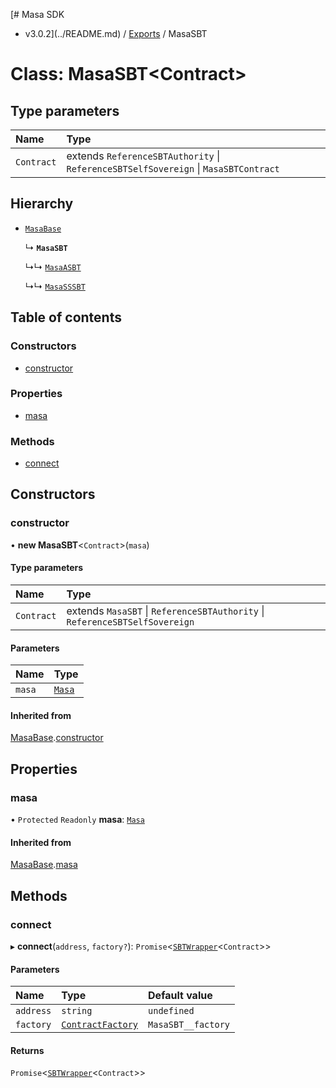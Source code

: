 [# Masa SDK
 - v3.0.2](../README.md) / [Exports](../modules.md) / MasaSBT

# Class: MasaSBT<Contract\>

## Type parameters

| Name | Type |
| :------ | :------ |
| `Contract` | extends `ReferenceSBTAuthority` \| `ReferenceSBTSelfSovereign` \| `MasaSBTContract` |

## Hierarchy

- [`MasaBase`](MasaBase.md)

  ↳ **`MasaSBT`**

  ↳↳ [`MasaASBT`](MasaASBT.md)

  ↳↳ [`MasaSSSBT`](MasaSSSBT.md)

## Table of contents

### Constructors

- [constructor](MasaSBT.md#constructor)

### Properties

- [masa](MasaSBT.md#masa)

### Methods

- [connect](MasaSBT.md#connect)

## Constructors

### constructor

• **new MasaSBT**<`Contract`\>(`masa`)

#### Type parameters

| Name | Type |
| :------ | :------ |
| `Contract` | extends `MasaSBT` \| `ReferenceSBTAuthority` \| `ReferenceSBTSelfSovereign` |

#### Parameters

| Name | Type |
| :------ | :------ |
| `masa` | [`Masa`](Masa.md) |

#### Inherited from

[MasaBase](MasaBase.md).[constructor](MasaBase.md#constructor)

## Properties

### masa

• `Protected` `Readonly` **masa**: [`Masa`](Masa.md)

#### Inherited from

[MasaBase](MasaBase.md).[masa](MasaBase.md#masa)

## Methods

### connect

▸ **connect**(`address`, `factory?`): `Promise`<[`SBTWrapper`](SBTWrapper.md)<`Contract`\>\>

#### Parameters

| Name | Type | Default value |
| :------ | :------ | :------ |
| `address` | `string` | `undefined` |
| `factory` | [`ContractFactory`](ContractFactory.md) | `MasaSBT__factory` |

#### Returns

`Promise`<[`SBTWrapper`](SBTWrapper.md)<`Contract`\>\>
